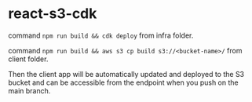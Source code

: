 # react-s3-cdk

command `npm run build && cdk deploy` from infra folder.

command `npm run build && aws s3 cp build s3://<bucket-name>/` from client folder.

Then the client app will be automatically updated and deployed to the S3 bucket and can be accessible from the endpoint when you push on the main branch.

